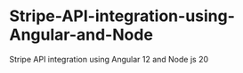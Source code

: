 # Stripe-API-integration-using-Angular-and-Node
Stripe API integration using Angular 12 and Node js 20
